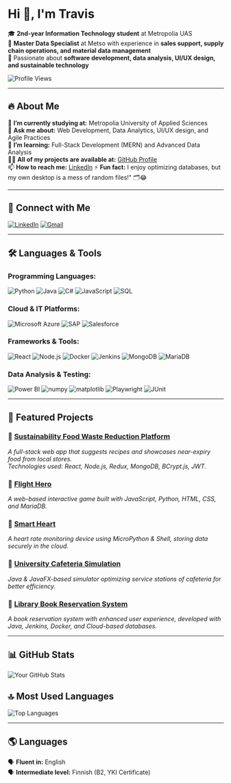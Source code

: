 # Hi 👋, I'm Travis

🎓 **2nd-year Information Technology student** at Metropolia UAS  
💼 **Master Data Specialist** at Metso with experience in **sales support, supply chain operations, and material data management**  
🚀 Passionate about **software development, data analysis, UI/UX design, and sustainable technology**  

![Profile Views](https://komarev.com/ghpvc/?username=travisv12&color=blue)

---

## 🔥 About Me  
🔭 **I’m currently studying at:** Metropolia University of Applied Sciences  
💬 **Ask me about:** Web Development, Data Analytics, UI/UX design, and Agile Practices  
🌱 **I’m learning:** Full-Stack Development (MERN) and Advanced Data Analysis  
👨‍💻 **All of my projects are available at:** [GitHub Profile](https://github.com/travisv12)  
📫 **How to reach me:** [LinkedIn](https://www.linkedin.com/in/travis-trung-vu-80b252293)
⚡ **Fun fact:** I enjoy optimizing databases, but my own desktop is a mess of random files!" 🗂️😂

---

## 🤝 Connect with Me  
[![LinkedIn](https://img.shields.io/badge/LinkedIn-0077B5?style=for-the-badge&logo=linkedin&logoColor=white)](https://www.linkedin.com/in/travis-trung-vu-80b252293/)
[![Gmail](https://img.shields.io/badge/Gmail-D14836?style=for-the-badge&logo=gmail&logoColor=white)](mailto:trungvu1279@gmail.com)  

---

## 🛠️ Languages & Tools  

### **Programming Languages:**  
![Python](https://img.shields.io/badge/Python-3776AB?style=flat&logo=python&logoColor=white)  ![Java](https://img.shields.io/badge/Java-ED8B00?style=flat&logo=openjdk&logoColor=white)  ![C#](https://img.shields.io/badge/C%23-239120?style=flat&logo=c-sharp&logoColor=white)  ![JavaScript](https://img.shields.io/badge/JavaScript-F7DF1E?style=flat&logo=javascript&logoColor=black)  ![SQL](https://img.shields.io/badge/SQL-4479A1?style=flat&logo=mysql&logoColor=white)  

### **Cloud & IT Platforms:**  
![Microsoft Azure](https://img.shields.io/badge/Microsoft%20Azure-0089D6?style=flat&logo=microsoft-azure&logoColor=white)  ![SAP](https://img.shields.io/badge/SAP-0FAAFF?style=flat&logo=sap&logoColor=white)  ![Salesforce](https://img.shields.io/badge/Salesforce-00A1E0?style=flat&logo=salesforce&logoColor=white)  

### **Frameworks & Tools:**  
![React](https://img.shields.io/badge/React-61DAFB?style=flat&logo=react&logoColor=black)  ![Node.js](https://img.shields.io/badge/Node.js-339933?style=flat&logo=node.js&logoColor=white)  ![Docker](https://img.shields.io/badge/Docker-2496ED?style=flat&logo=docker&logoColor=white)  ![Jenkins](https://img.shields.io/badge/Jenkins-D24939?style=flat&logo=jenkins&logoColor=white)  ![MongoDB](https://img.shields.io/badge/MongoDB-47A248?style=flat&logo=mongodb&logoColor=white)  ![MariaDB](https://img.shields.io/badge/MariaDB-003545?style=flat&logo=mariadb&logoColor=white)  

### **Data Analysis & Testing:**  
![Power BI](https://img.shields.io/badge/Power%20BI-F2C811?style=flat&logo=power-bi&logoColor=black)  ![numpy](https://img.shields.io/badge/numpy-013243?style=flat&logo=numpy&logoColor=white)  ![matplotlib](https://img.shields.io/badge/matplotlib-00599C?style=flat&logo=python&logoColor=white)  ![Playwright](https://img.shields.io/badge/Playwright-2E2E2E?style=flat&logo=microsoft&logoColor=white)  ![JUnit](https://img.shields.io/badge/JUnit-25A162?style=flat&logo=java&logoColor=white)  

---

## 🌟 Featured Projects  

### **📌 [Sustainability Food Waste Reduction Platform](https://github.com/travisv12/ReFoodify)**  
_A full-stack web app that suggests recipes and showcases near-expiry food from local stores._  
_Technologies used: React, Node.js, Redux, MongoDB, BCrypt.js, JWT._  

### **📌 [Flight Hero](https://github.com/travisv12/Flight_game_website)**  
_A web-based interactive game built with JavaScript, Python, HTML, CSS, and MariaDB._  

### **📌 [Smart Heart](https://github.com/travisv12/SmartHeart)**  
_A heart rate monitoring device using MicroPython & Shell, storing data securely in the cloud._  

### **📌 [University Cafeteria Simulation](https://github.com/travisv12/Cafeteria_Simulator)**  
_Java & JavaFX-based simulator optimizing service stations of cafeteria for better efficiency._  

### **📌 [Library Book Reservation System](https://github.com/travisv12/Luku)**  
_A book reservation system with enhanced user experience, developed with Java, Jenkins, Docker, and Cloud-based databases._  

---

## 📊 GitHub Stats  
![Your GitHub Stats](https://github-readme-stats.vercel.app/api?username=travisv12&show_icons=true&theme=dark)  

## 🔝 Most Used Languages  
![Top Languages](https://github-readme-stats.vercel.app/api/top-langs/?username=travisv12&layout=compact&theme=dark)

---

## 🌎 Languages  
🗣️ **Fluent in:** English  
🗣️ **Intermediate level:** Finnish (B2, YKI Certificate)  
